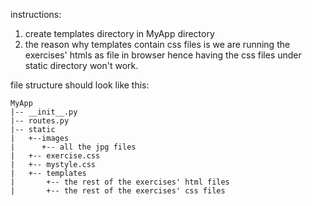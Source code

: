 instructions:
1. create templates directory in MyApp directory
2. the reason why templates contain css files is we are running the exercises' htmls as file in browser hence having the css files under static directory won't work.

file structure should look like this:

```
MyApp
|-- __init__.py
|-- routes.py
|-- static
|   +--images
|      +-- all the jpg files
|   +-- exercise.css
|   +-- mystyle.css
|   +-- templates
|       +-- the rest of the exercises' html files
|       +-- the rest of the exercises' css files
```
